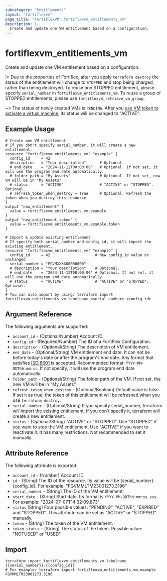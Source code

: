 ```yaml
---
subcategory: "Entitlements"
layout: "fortiflexvm"
page_title: "FortiFlexVM: fortiflexvm_entitlements_vm"
description: |-
  Create and update one VM entitlement based on a configuration.
---
```


# fortiflexvm_entitlements_vm

Create and update one VM entitlement based on a configuration.

!> Due to the properties of Fortiflex, after you apply `terraform destroy` the status of the entitlement will change to `STOPPED` and stop being charged, rather than being destroyed. To reuse one STOPPED entitlement, please specify `serial_number` in `fortiflexvm_entitlements_vm`. To reuse a group of STOPPED entitlements, please use `fortiflexvm_retrieve_vm_group`.

~> The status of newly created VMs is `PENDING`. After you [use VM token to activate a virtual machine](https://docs.fortinet.com/document/flex-vm/latest/administration-guide/256339/injecting-the-flex-vm-license), its status will be changed to "ACTIVE".


## Example Usage

```hcl
# Create one VM entitlement
# If you don't specify serial_number, it will create a new entitlement.
resource "fortiflexvm_entitlements_vm" "example" {
  config_id     = 42
  description   = "Your description"      # Optional.
  # end_date    = "2024-11-12T00:00:00"   # Optional. If not set, it will use the program end date automatically.
  # folder_path = "My Assets"             # Optional. If not set, new VM will be in "My Assets"
  # status      = "ACTIVE"                # "ACTIVE" or "STOPPED". Optional.
  # refresh_token_when_destroy = True     # Optional. Refresh the token when you destroy this resource
}
output "new_entitlement" {
  value = fortiflexvm_entitlements_vm.example
}
output "new_entitlement_token" {
  value = fortiflexvm_entitlements_vm.example.token
}

# Import & update existing entitlement
# If specify both serial_number and config_id, it will import the existing entitlement.
resource "fortiflexvm_entitlements_vm" "example" {
  config_id     = 42                    # New config_id value or unchanged
  serial_number = "FGVMXXXX00000000"
  # description = "Your description"    # Optional.
  # end_date    = "2024-11-12T00:00:00" # Optional. If not set, it will use the program end date automatically.
  # status      = "ACTIVE"              # "ACTIVE" or "STOPPED". Optional.
}
# You can also import by using: terraform import fortiflexvm_entitlements_vm.labelname <serial_number>.<config_id>
```

## Argument Reference

The following arguments are supported:

* `account_id` - (Optional/Number) Account ID.
* `config_id` - (Required/Number) The ID of a FortiFlex Configuration.
* `description` - (Optional/String) The description of VM entitlement.
* `end_date` - (Optional/String) VM entitlement end date. It can not be before today's date or after the program's end date. Any format that satisfies [ISO 8601](https://www.w3.org/TR/NOTE-datetime-970915.html) is accepted. Recommended format: `YYYY-MM-DDThh:mm:ss`. If not specify, it will use the program end date automatically.
* `folder_path` - (Optional/String) The folder path of the VM. If not set, the new VM will be in "My Assets"
* `refresh_token_when_destroy` - (Optional/Boolean) Default value is false. If set it as true, the token of this entitlement will be refreshed when you use `terraform destroy`.
* `serial_number` - (Optional/String) If you specify serial_number, terraform will import the existing entitlement. If you don't specify it, terraform will create a new entitlement.
* `status` - (Optional/String) "ACTIVE" or "STOPPED". Use "STOPPED" if you want to stop the VM entitlement. Use "ACTIVE" if you want to reactivate it. It has many restrictions. Not recommended to set it manually.

## Attribute Reference

The following attribute is exported:

* `account_id` - (Number) Account ID.
* `id` - (String) The ID of the resource. Its value will be {serial_number}.{config_id}. For example: "FGVMMLTM23001273.3196"
* `serial_number` - (String) The ID of the VM entitlement.
* `start_date` - (String) Start date. Its format is `YYYY-MM-DDThh:mm:ss.sss`. For example: "2024-07-07T14:32:09.873".
* `status` (String) Four possible values: "PENDING", "ACTIVE", "EXPIRED" and "STOPPED". This attribute can be set as "ACTIVE" or "STOPPED" manually.
* `token` - (String) The token of the VM entitlement.
* `token_status` - (String) The status of the token. Possible value: "NOTUSED" or "USED"

## Import

```
terraform import fortiflexvm_entitlements_vm.labelname {{serial_number}}.{{config_id}}
# For example: terraform import fortiflexvm_entitlements_vm.example FGVMMLTM23001273.3196
```
